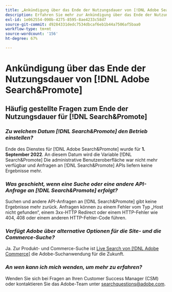 ```yaml
---
title: „Ankündigung über das Ende der Nutzungsdauer von [!DNL Adobe Search&Promote]“
description: Erfahren Sie mehr zur Ankündigung über das Ende der Nutzungsdauer von  [!DNL Adobe Search&Promote] .
exl-id: 1e062554-090b-4275-8595-8ae4233c58d7
source-git-commit: d9284331dedc7534dbcaf6eb1b44a7506af5baa0
workflow-type: tm+mt
source-wordcount: '156'
ht-degree: 67%

---
```


# Ankündigung über das Ende der Nutzungsdauer von [!DNL Adobe Search&Promote]

## Häufig gestellte Fragen zum Ende der Nutzungsdauer für [!DNL Search&Promote]

### **_Zu welchem Datum [!DNL Search&Promote] den Betrieb einstellen?_**

Ende des Dienstes für [!DNL Adobe Search&Promote] wurde für **1. September 2022**. An diesem Datum wird die Variable [!DNL Search&Promote] Die administrative Benutzeroberfläche war nicht mehr verfügbar und Anfragen an [!DNL Search&Promote] APIs liefern keine Ergebnisse mehr.

### **_Was geschieht, wenn eine Suche oder eine andere API-Anfrage an [!DNL Search&Promote] erfolgt?_**

Suchen und andere API-Anfragen an [!DNL Search&Promote] gibt keine Ergebnisse mehr zurück. Anfragen können zu einem Fehler vom Typ „Host nicht gefunden“, einem 3xx-HTTP Redirect oder einem HTTP-Fehler wie 404, 408 oder einem anderen HTTP-Fehler-Code führen.

### **_Verfügt Adobe über alternative Optionen für die Site- und die Commerce-Suche?_**

Ja. Zur Produkt- und Commerce-Suche ist [Live Search von [!DNL Adobe Commerce]](https://experienceleague.adobe.com/docs/commerce-merchant-services/live-search/guide-overview.html?lang=en) die Adobe-Suchanwendung für die Zukunft.

<!-- ### **_Can Adobe recommend any frameworks or platforms that offer features similar to Search&Promote?_**

  Yes. If the Search&Promote feature is critical to your marketing strategy, consider the many open-source frameworks that exist to power search, including [Apache Solr](https://solr.apache.org/) and [Elastic Free and Open](https://www.elastic.co/about/free-and-open).  

  Also, both [AWS](https://aws.amazon.com/cloudsearch/) and [Microsoft&reg; Azure](https://azure.microsoft.com/en-us/services/search/) provide cloud-native search capabilities on their respective cloud platforms. You can integrate both options into Adobe Experience Manager Sites to power site search and more. -->

### **_An wen kann ich mich wenden, um mehr zu erfahren?_**

Wenden Sie sich bei Fragen an Ihren Customer Success Manager (CSM) oder kontaktieren Sie das Adobe-Team unter [searchquestions@adobe.com](mailto:searchquestions@adobe.com).
